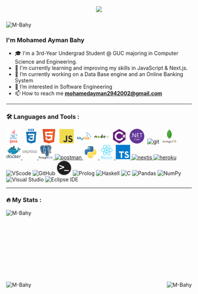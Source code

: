 <h1 align="center">
  <a href="https://git.io/typing-svg">
    <img src="https://readme-typing-svg.herokuapp.com?color=%2336BCF7&center=true&lines=Hello+There+👋;I+am+Mohamed+Ayman;A+passionate+Software+Engineer;Nice+to+meet+you">
  </a>
</h1>
<p align="left"> <img src="https://komarev.com/ghpvc/?username=M-Bahy&label=Profile%20views&color=0e75b6&style=flat" alt="M-Bahy" /> </p>
<!-- <h1 align="center">
  Hey there!
  <img src="https://media.giphy.com/media/hvRJCLFzcasrR4ia7z/giphy.gif" width="30"/>
</h1> -->

### I'm Mohamed Ayman Bahy

- :mortar_board: I'm a 3rd-Year Undergrad Student @ GUC majoring in Computer Science and Engineering. 
- :seedling: I'm currently learning and improving my skills in JavaScript & Next.js.
- 🔭 I’m currently working on a Data Base engine and an Online Banking System 
- 🤝 I’m interested in Software Engineering
- 📫 How to reach me **mohamedayman2942002@gmail.com**
<!--     - 📄 Know about my experiences [my cv](cv link)                                  -->
---

### :hammer_and_wrench: Languages and Tools :
<div>
  <img src="https://github.com/devicons/devicon/blob/master/icons/java/java-original-wordmark.svg" title="Java" alt="Java" width="40" height="40"/>&nbsp;
  <img src="https://github.com/devicons/devicon/blob/master/icons/css3/css3-plain-wordmark.svg"  title="CSS3" alt="CSS" width="40" height="40"/>&nbsp;
  <img src="https://github.com/devicons/devicon/blob/master/icons/html5/html5-original.svg" title="HTML5" alt="HTML" width="40" height="40"/>&nbsp;
  <img src="https://github.com/devicons/devicon/blob/master/icons/javascript/javascript-original.svg" title="JavaScript" alt="JavaScript" width="40" height="40"/>&nbsp;
  <img src="https://github.com/devicons/devicon/blob/master/icons/mysql/mysql-original-wordmark.svg" title="MySQL"  alt="MySQL" width="40" height="40"/>&nbsp;
  <img src="https://github.com/devicons/devicon/blob/master/icons/nodejs/nodejs-original-wordmark.svg" title="NodeJS" alt="NodeJS" width="40" height="40"/>&nbsp;
  <img src="https://github.com/devicons/devicon/blob/master/icons/csharp/csharp-plain.svg" title="C#" alt="C#" width="40" height="40"/>&nbsp;
  <img src="https://github.com/devicons/devicon/blob/master/icons/dotnetcore/dotnetcore-original.svg" title="dotnet" alt="dotnet" width="40" height="40"/>&nbsp;
  <img src="https://www.vectorlogo.zone/logos/git-scm/git-scm-icon.svg" alt="git" width="40" height="40"/>&nbsp;
  <a href="https://www.mongodb.com/" target="_blank" rel="noreferrer"> <img src="https://raw.githubusercontent.com/devicons/devicon/master/icons/mongodb/mongodb-original-wordmark.svg" alt="mongodb" width="40" height="40"/> </a>
  <a href="https://www.docker.com/" target="_blank" rel="noreferrer"> <img src="https://raw.githubusercontent.com/devicons/devicon/master/icons/docker/docker-original-wordmark.svg" alt="docker" width="40" height="40"/> </a> <a href="https://expressjs.com" target="_blank" rel="noreferrer"> <img src="https://raw.githubusercontent.com/devicons/devicon/master/icons/express/express-original-wordmark.svg" alt="express" width="40" height="40"/> </a>
  <a href="https://www.postgresql.org" target="_blank" rel="noreferrer"> <img src="https://raw.githubusercontent.com/devicons/devicon/master/icons/postgresql/postgresql-original-wordmark.svg" alt="postgresql" width="40" height="40"/> </a> <a href="https://postman.com" target="_blank" rel="noreferrer"> <img src="https://www.vectorlogo.zone/logos/getpostman/getpostman-icon.svg" alt="postman" width="40" height="40"/> </a> <a href="https://www.python.org" target="_blank" rel="noreferrer"> <img src="https://raw.githubusercontent.com/devicons/devicon/master/icons/python/python-original.svg" alt="python" width="40" height="40"/> </a> <a href="https://reactjs.org/" target="_blank" rel="noreferrer"> <img src="https://raw.githubusercontent.com/devicons/devicon/master/icons/react/react-original-wordmark.svg" alt="react" width="40" height="40"/> </a> <a href="https://www.typescriptlang.org/" target="_blank" rel="noreferrer"> <img src="https://raw.githubusercontent.com/devicons/devicon/master/icons/typescript/typescript-original.svg" alt="typescript" width="40" height="40"/> </a><a href="https://nextjs.org/" target="_blank" rel="noreferrer"> <img src="https://cdn.worldvectorlogo.com/logos/nextjs-2.svg" alt="nextjs" width="40" height="40"/> </a>
  <a href="https://heroku.com" target="_blank" rel="noreferrer"> <img src="https://www.vectorlogo.zone/logos/heroku/heroku-icon.svg" alt="heroku" width="40" height="40"/> </a>
  <img alt="VScode" width="40px" src="https://img.icons8.com/fluent/48/000000/visual-studio-code-2019.png" />
  <img alt="GitHub" width="40px" src="https://img.icons8.com/fluent/50/000000/github.png" />
  <img alt="Terminal" width="40px" src="https://raw.githubusercontent.com/github/explore/80688e429a7d4ef2fca1e82350fe8e3517d3494d/topics/terminal/terminal.png" />
  <img alt="Prolog" width="60px" src="https://www.swi-prolog.org/icons/swipl.png" />
<img alt="Haskell" width="80px" src="https://haskell.org/img/haskell-logo.svg" />
<img alt="C" width="40px" src="https://cdn.icon-icons.com/icons2/2148/PNG/512/c_icon_132529.png" />
<img alt="Pandas" width="80px" src="https://img.shields.io/badge/pandas-%23150458.svg?style=for-the-badge&logo=pandas&logoColor=white" />
<img alt="NumPy" width="80px" src="https://img.shields.io/badge/numpy-%23013243.svg?style=for-the-badge&logo=numpy&logoColor=white" />
<img alt="Visual Studio" width="120px" src="https://img.shields.io/badge/Visual%20Studio-5C2D91.svg?style=for-the-badge&logo=visual-studio&logoColor=white" />
<img alt="Eclipse IDE" width="80px" src="https://img.shields.io/badge/Eclipse-2C2255?style=for-the-badge&logo=eclipse&logoColor=white" />





  
  
  
  
</div>

---

### :fire: My Stats :


<div >
    <p><img style="height:195px; width:495px;" align="left" src="https://github-readme-stats.vercel.app/api/top-langs?username=M-Bahy&show_icons=true&locale=en&layout=compact" alt="M-Bahy" /></p><p>&nbsp;<img align="right" src="https://github-readme-stats.vercel.app/api?username=M-Bahy&show_icons=true&locale=en&layout=compact" alt="M-Bahy" /></p>
  <p><img align="left" src="https://github-readme-streak-stats.herokuapp.com/?user=M-Bahy&layout=compact" alt="M-Bahy" /></p>
  
  </div>



